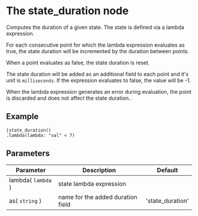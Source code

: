 The state_duration node
=====================

Computes the duration of a given state. The state is defined via a lambda expression.

For each consecutive point for which the lambda expression evaluates as true,
the state duration will be incremented by the duration between points.

When a point evaluates as false, the state duration is reset.

The state duration will be added as an additional field to each point and it's unit is `milliseconds`.
If the expression evaluates to false, the value will be -1.

When the lambda expression generates an error during evaluation, the point is discarded
and does not affect the state duration..

Example
-------

```dfs       
|state_duration()
.lambda(lambda: "val" < 7)
```

Parameters
----------

Parameter     | Description | Default 
--------------|-------------|--------- 
lambda( `lambda` )| state lambda expression | 
as( `string` )|name for the added duration field|'state_duration'
